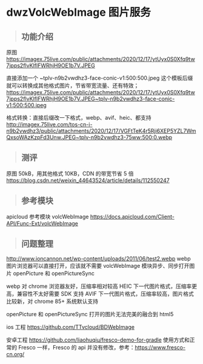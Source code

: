 # dwzVolcWebImage 图片服务

> ## 功能介绍

原图
https://imagex.75live.com/public/attachments/2020/12/17/ytUyx0S0Xfq9tw7jpps2flvKlfIFWRhjH9OE1b7V.JPEG

直接添加一个 ~tplv-n9b2vwdhz3-face-conic-v1:500:500.jpeg 这个模板后缀就可以转换成其他格式图片，节省带宽流量、还有特效；
https://imagex.75live.com/public/attachments/2020/12/17/ytUyx0S0Xfq9tw7jpps2flvKlfIFWRhjH9OE1b7V.JPEG~tplv-n9b2vwdhz3-face-conic-v1:500:500.jpeg

格式转换：直接后缀改一下格式，webp、avif、heic、都支持
http://imagex.75live.com/tos-cn-i-n9b2vwdhz3/public/attachments/2020/12/17/VGFtTeK4r5Rji6XEP5YZL7WmQxsoWAzKzpFd3Unw.JPEG~tplv-n9b2vwdhz3-75ww:500:0.webp

> ## 测评

原图 50kB，用其他格式 10KB，CDN 的带宽节省 5 倍
https://blog.csdn.net/weixin_44643524/article/details/112550247

> ## 参考模块

apicloud 参考模块 volcWebImage
https://docs.apicloud.com/Client-API/Func-Ext/volcWebImage

> ## 问题整理

http://www.ioncannon.net/wp-content/uploads/2011/06/test2.webp
webp 图片浏览器可以直接打开，应该就不需要 volcWebImage 模块异步、同步打开图片 openPicture 和 openPictureSync

webp 对 chrome 浏览器友好，压缩率相对较高
HEIC 下一代图片格式，压缩率更高，兼容性不太好需要 SDK 支持
AVIF 下一代图片格式，压缩率较高，图片格式比较新，对 chrome 85+ 系统默认支持

openPicture 和 openPictureSync 打开的图片无法完美的融合到 html5

ios 工程 https://github.com/TTvcloud/BDWebImage

安卓工程 https://github.com/liaohuqiu/fresco-demo-for-gradle
使用方式和正常的 Fresco 一样，Fresco 的 api 并没有修改，参考：https://www.fresco-cn.org/
